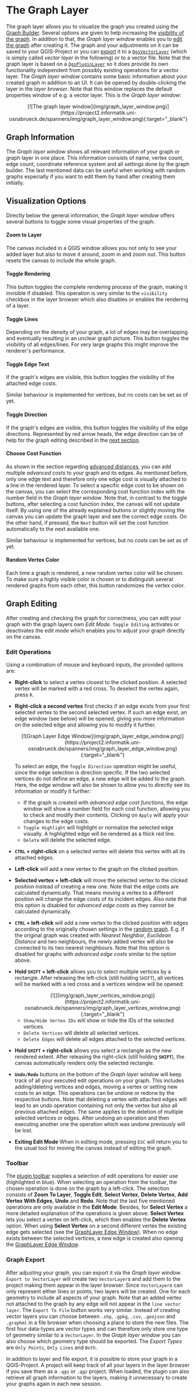 # The Graph Layer

The graph layer allows you to visualize the graph you created using the [Graph Builder](graphbuilder.md). Several options are given to help increasing the [visibility of the graph](#visualization-options). In addition to that, the _Graph layer window_ enables you to [edit the graph](#graph-editing) after creating it. The graph and your adjustments on it can be saved to your QGIS-Project or you can [export](#graph-export) it to a [`QgsVectorLayer`](https://qgis.org/pyqgis/master/core/QgsVectorLayer.html) (which is simply called _vector layer_ in the following) or to a vector file.
Note that the graph layer is based on a [`QgsPluginLayer`](https://qgis.org/pyqgis/master/core/QgsPluginLayer.html) so it does provide its own functionality independent from possibly existing operations for a vector layer. The _Graph layer window_ contains some basic information about your created graph in addition to an UI. It can be opened by double-clicking the layer in the _layer browser_. Note that this window replaces the default properties window of e.g. a vector layer. This is the _Graph layer window_:

<center>
    <a name = "GraphLayerWindow">
        [![The graph layer window](img/graph_layer_window.png)](https://project2.informatik.uni-osnabrueck.de/spanners/img/graph_layer_window.png){:target="_blank"}
    </a>
</center>

## Graph Information
The _Graph layer window_ shows all relevant information of your graph or graph layer in one place. This information consists of name, vertex count, edge count, coordinate reference system and all settings done by the graph builder. The last mentioned data can be useful when working with random graphs especially if you want to edit them by hand after creating them initially.

## Visualization Options
Directly below the general information, the _Graph layer window_ offers several buttons to toggle some visual properties of the graph.

#### Zoom to Layer
The canvas included in a QGIS window allows you not only to see your added layer but also to move it around, zoom in and zoom out. This button resets the canvas to include the whole graph.

#### Toggle Rendering
This button toggles the complete rendering process of the graph, making it invisible if disabled. This operation is very similar to the `visibility` checkbox in the layer browser which also disables or enables the rendering of a layer.

#### Toggle Lines
Depending on the density of your graph, a lot of edges may be overlapping and eventually resulting in an unclear graph picture. This button toggles the visibility of all edges/lines. For very large graphs this might improve the renderer's performance.

#### Toggle Edge Text
If the graph's edges are visible, this button toggles the visibility of the attached edge costs.

Similar behaviour is implemented for vertices, but no costs can be set as of yet.

#### Toggle Direction
If the graph's edges are visible, this button toggles the visibility of the edge directions. Represented by red arrow heads, the edge direction can be of help for the graph editing described in the [next section](#graph-editing).

#### Choose Cost Function
As shown in the section regarding [advanced distances](./graphbuilder.md#advanced-distance-strategy), you can add multiple _advanced costs_ to your graph and its edges. As mentioned before, only one edge text and therefore only one edge cost is visually attached to a line in the rendered layer. To select a specific edge cost to be shown on the canvas, you can select the corresponding cost function index with the number field in the _Graph layer window_. Note that, in contrast to the toggle buttons, after selecting a cost function index, the canvas will not update itself. By using one of the already explained buttons or slightly moving the canvas you can update the graph layer and see the correct edge costs. On the other hand, if pressed, the `Next` button will set the cost function automatically to the next available one.

Similar behaviour is implemented for vertices, but no costs can be set as of yet.

#### Random Vertex Color
Each time a graph is rendered, a new random vertex color will be chosen. To make sure a highly visible color is chosen or to distinguish several rendered graphs from each other, this button randomizes the vertex color.

## Graph Editing
After creating and checking the graph for correctness, you can edit your graph with the graph layers own _Edit Mode_. `Toggle Editing` activates or deactivates the edit mode which enables you to adjust your graph directly on the canvas.

### Edit Operations
Using a combination of mouse and keyboard inputs, the provided options are:

- __Right-click__ to select a vertex closest to the clicked position. A selected vertex will be marked with a red cross. To deselect the vertex again, press `R`.

- __Right-click a second vertex__ first checks if an edge exists from your first selected vertex to the second selected vertex. If such an edge exist, an edge window (see below) will be opened, giving you more information on the selected edge and allowing you to modify it further.

    <center>
        <a name = "GraphLayerEdgeWindow">
            [![Graph Layer Edge Window](img/graph_layer_edge_window.png)](https://project2.informatik.uni-osnabrueck.de/spanners/img/graph_layer_edge_window.png){:target="_blank"}
        </a>
    </center>

    To select an edge, the `Toggle Direction` operation might be useful, since the edge selection is direction specific.
    If the two selected vertices do not define an edge, a new edge will be added to the graph. Here, the edge window will also be shown to allow you to directly see its information or modify it further:

    - If the graph is created with _advanced edge cost functions_, the edge window will show a number field for each cost function, allowing you to check and modify their contents. Clicking on `Apply` will apply your changes to the edge costs.
    - `Toggle Highlight` will highlight or normalize the selected edge visually. A highlighted edge will be rendered as a thick red line.
    - `Delete` will delete the selected edge.

- __`CTRL` + right-click__ on a selected vertex will delete this vertex with all its attached edges.

- __Left-click__ will add a new vertex to the graph on the clicked position.

- __Selected vertex + left-click__ will move the selected vertex to the clicked position instead of creating a new one. Note that the edge costs are calculated dynamically. That means moving a vertex to a different position will change the edge costs of its incident edges. Also note that this option is disabled for _advanced edge costs_ as they cannot be calculated dynamically.

- __`CTRL` + left-click__ will add a new vertex to the clicked position with edges according to the originally chosen settings in the [random graph](./graphbuilder.md#random-graph). E.g. if the original graph was created with _Nearest Neighbor_, _Euclidean Distance_ and two neighbours, the newly added vertex will also be connected to its two nearest neighbours. Note that this option is disabled for graphs with _advanced edge costs_ similar to the option above.

- __Hold `SHIFT` + left-click__ allows you to select multiple vertices by a rectangle. After releasing the left-click (still holding `SHIFT`), all vertices will be marked with a red cross and a vertices window will be opened:

    <center>
        <a name="GraphLayerVerticesWindow">
            [![](img/graph_layer_vertices_window.png)](https://project2.informatik.uni-osnabrueck.de/spanners/img/graph_layer_vertices_window.png){:target="_blank"}
        </a>
    </center>

    - `Show/Hide Vertex IDs` will show or hide the IDs of the selected vertices.
    - `Delete Vertices` will delete all selected vertices.
    - `Delete Edges` will delete all edges attached to the selected vertices.

- __Hold `SHIFT` + right-click__ allows you select a rectangle as the new rendered extent. After releasing the right-click (still holding __`SHIFT`__), the canvas automatically renders only the selected rectangle.

- __`Undo/Redo`__ buttons on the bottom of the _Graph layer window_ will keep track of all your executed edit operations on your graph. This includes adding/deleting vertices and edges, moving a vertex or setting new costs to an edge. This operations can be undone or redone by the respective buttons. Note that deleting a vertex with attached edges will lead to an undo operation containing not only the vertex but also all previous attached edges. The same applies to the deletion of multiple selected vertices or edges. After undoing an operation and then executing another one the operation which was undone previously will be lost.

- __Exiting Edit Mode__ When in editing mode, pressing `ESC` will return you to the usual tool for moving the canvas instead of editing the graph.

### Toolbar
The [plugin toolbar](ui.md#openpluginwindow) supplies a selection of edit operations for easier use (highlighted in blue). When selecting an operation from the toolbar, the chosen operation is done on the graph by a left-click. The selection consists of **Zoom To Layer**, **Toggle Edit**, **Select Vertex**, **Delete Vertex**, **Add Vertex With Edges**, **Undo** and **Redo**. Note that the last five mentioned operations are only available in the **Edit Mode**. Besides, for **Select Vertex** a more detailed explanation of the operations is given above. **Select Vertex** lets you select a vertex on left-click, which then enables the **Delete Vertex** option. When using **Select Vertex** on a second different vertex the existing edge gets selected (see the [GraphLayer Edge Window](#GraphLayerEdgeWindow)). When no edge exists between the selected vertices, a new edge is created also opening the [GraphLayer Edge Window](#GraphLayerEdgeWindow).

### Graph Export
After adjusting your graph, you can export it via the _Graph layer window_. `Export to VectorLayer` will create two `VectorLayer`s and add them to the project making them appear in the layer browser. Since `VectorLayer`s can only represent either lines or points, two layers will be created. One for each geometry to include all aspects of your graph. Note that an added vertex not attached to the graph by any edge will not appear in the `line vector layer`. The `Export To File` button works very similar. Instead of creating vector layers you can choose between `.shp`, `.gpkg`, `.csv`, `.geojson` and `.graphml` in a file browser when choosing a place to store the new files. The first four data-types are vector types and can therefore only store one type of geometry similar to a `VectorLayer`. In the _Graph layer window_ you can also choose which geometry type should be exported. The _Export Types_ are `Only Points`, `Only Lines` and `Both`.

In addition to layer and file export, it is possible to store your graph in a QGIS-Project. A project will keep track of all your layers in the layer browser if you save them as a `.qgs` or `.qgz` project. When loaded, the plugin can also retrieve all graph information to the layers, making it unnecessary to create your graphs again in each new session.
